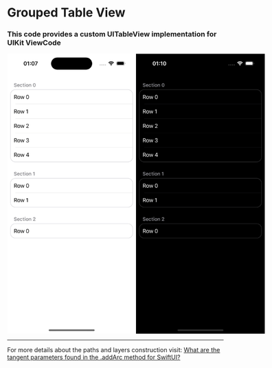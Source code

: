 # Grouped Table View

### This code provides a custom UITableView implementation for UIKit ViewCode

<div style="display: flex;" align="center">
  <img src="./README-images/previewLightMode.png" width="300" alt="Light mode page">
  <img src="./README-images/previewDarkMode.png" width="300" alt="Dark mode page">
</div>

---

<p>
  For more details about the paths and layers construction visit: <a href="https://stackoverflow.com/questions/66838135/what-are-the-tangent-parameters-found-in-the-addarc-method-for-swiftui">What are the tangent parameters found in the .addArc method for SwiftUI?</a>
</p>
